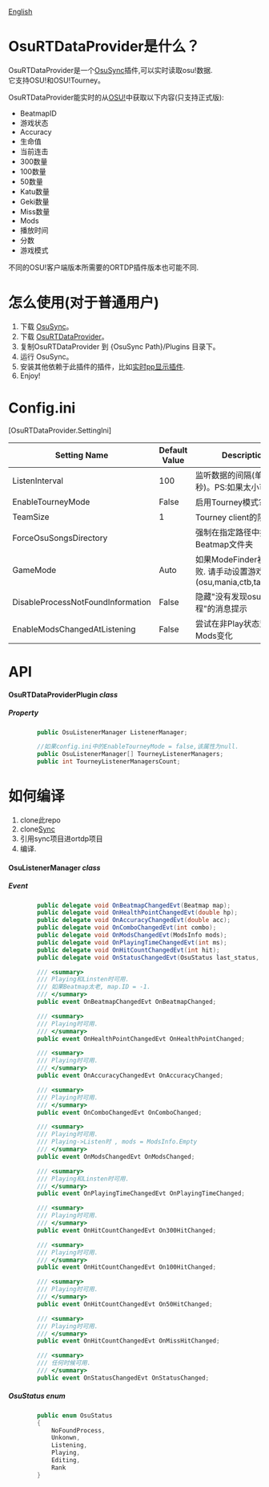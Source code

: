 [English](https://github.com/KedamaOvO/OsuRTDataProvider-Release/blob/master/README.md)  
# OsuRTDataProvider是什么？
OsuRTDataProvider是一个[OsuSync](https://github.com/Deliay/osuSync)插件,可以实时读取osu!数据.  
它支持OSU!和OSU!Tourney。  
  
OsuRTDataProvider能实时的从[OSU!](https://osu.ppy.sh)中获取以下内容(只支持正式版):
* BeatmapID
* 游戏状态
* Accuracy
* 生命值
* 当前连击
* 300数量
* 100数量
* 50数量
* Katu数量
* Geki数量
* Miss数量
* Mods 
* 播放时间
* 分数
* 游戏模式

不同的OSU!客户端版本所需要的ORTDP插件版本也可能不同.

# 怎么使用(对于普通用户)
1. 下载 [OsuSync](https://github.com/Deliay/osuSync)。
2. 下载 [OsuRTDataProvider](https://github.com/KedamaOvO/OsuRTDataProvider-Release/releases)。
3. 复制OsuRTDataProvider 到 {OsuSync Path}/Plugins 目录下。
4. 运行 OsuSync。
5. 安装其他依赖于此插件的插件，比如[实时pp显示插件](https://github.com/OsuSync/RealTimePPDisplayer).
6. Enjoy!


# Config.ini
[OsuRTDataProvider.SettingIni]

|Setting Name|Default Value|Description|
| ----- | ----- | ----- |
| ListenInterval | 100 | 监听数据的间隔(单位毫秒)。PS:如果太小可能会卡 |  
| EnableTourneyMode | False | 启用Tourney模式?(实验性) |
| TeamSize | 1 | Tourney client的队伍大小|
| ForceOsuSongsDirectory |  | 强制在指定路径中搜索Beatmap文件夹|
| GameMode | Auto |如果ModeFinder初始化失败. 请手动设置游戏模式(osu,mania,ctb,taiko,auto)|
| DisableProcessNotFoundInformation | False | 隐藏"没有发现osu.exe进程"的消息提示|
| EnableModsChangedAtListening | False | 尝试在非Play状态监听Mods变化|

# API
#### OsuRTDataProviderPlugin ***class***
##### Property
```csharp
        public OsuListenerManager ListenerManager;

        //如果config.ini中的EnableTourneyMode = false,该属性为null.
        public OsuListenerManager[] TourneyListenerManagers;
        public int TourneyListenerManagersCount;
```

# 如何编译
1. clone此repo
2. clone[Sync](https://github.com/OsuSync/Sync)
3. 引用sync项目进ortdp项目
4. 编译.

#### OsuListenerManager ***class***
##### Event
```csharp
        public delegate void OnBeatmapChangedEvt(Beatmap map);
        public delegate void OnHealthPointChangedEvt(double hp);
        public delegate void OnAccuracyChangedEvt(double acc);
        public delegate void OnComboChangedEvt(int combo);
        public delegate void OnModsChangedEvt(ModsInfo mods);
        public delegate void OnPlayingTimeChangedEvt(int ms);
        public delegate void OnHitCountChangedEvt(int hit);
        public delegate void OnStatusChangedEvt(OsuStatus last_status, OsuStatus status);

        /// <summary>
        /// Playing和Linsten时可用.
        /// 如果Beatmap太老, map.ID = -1.
        /// </summary>
        public event OnBeatmapChangedEvt OnBeatmapChanged;

        /// <summary>
        /// Playing时可用.
        /// </summary>
        public event OnHealthPointChangedEvt OnHealthPointChanged;

        /// <summary>
        /// Playing时可用.
        /// </summary>
        public event OnAccuracyChangedEvt OnAccuracyChanged;

        /// <summary>
        /// Playing时可用.
        /// </summary>
        public event OnComboChangedEvt OnComboChanged;

        /// <summary>
        /// Playing时可用.
        /// Playing->Listen时 , mods = ModsInfo.Empty
        /// </summary>
        public event OnModsChangedEvt OnModsChanged;

        /// <summary>
        /// Playing和Linsten时可用.
        /// </summary>
        public event OnPlayingTimeChangedEvt OnPlayingTimeChanged;

        /// <summary>
        /// Playing时可用.
        /// </summary>
        public event OnHitCountChangedEvt On300HitChanged;

        /// <summary>
        /// Playing时可用.
        /// </summary>
        public event OnHitCountChangedEvt On100HitChanged;

        /// <summary>
        /// Playing时可用.
        /// </summary>
        public event OnHitCountChangedEvt On50HitChanged;

        /// <summary>
        /// Playing时可用.
        /// </summary>
        public event OnHitCountChangedEvt OnMissHitChanged;

        /// <summary>
        /// 任何时候可用.
        /// </summary>
        public event OnStatusChangedEvt OnStatusChanged;
```

##### OsuStatus ***enum***
```csharp
        public enum OsuStatus
        {
            NoFoundProcess,
            Unkonwn,
            Listening,
            Playing,
            Editing,
            Rank
        }
```
